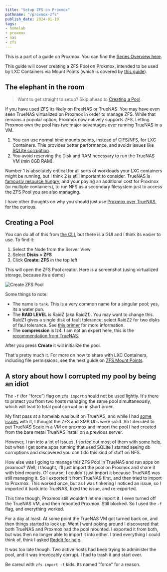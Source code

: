 ```yaml
---
title: "Setup ZFS on Proxmox"
pathname: "/proxmox-zfs"
publish_date: 2024-01-19
tags:
- homelab
- proxmox
- nas
- zfs
---
```


This is a part of a guide on Proxmox. You can find the [Series Overview here](/proxmox-series).

This guide will cover creating a ZFS Pool on Proxmox, intended to be used by LXC Containers via Mount Points (which is covered by [this guide](/proxmox-zfs-mountpoints)).

## The elephant in the room

> Want to get straight to setup? Skip ahead to [Creating a Pool](#creating-a-pool).

If you have used ZFS its likely on FreeNAS or TrueNAS. You may have even seen TrueNAS virtualized on Proxmox in order to manage ZFS. While that remains a popular option, Proxmox now natively supports ZFS. Letting Proxmox own the pool has two major advantages over running TrueNAS in a VM.

1. You can use normal bind mounts points, instead of CIFS/NFS, for LXC Containers. This provides better performance, and avoids issues like [SQLite corruption](https://stackoverflow.com/questions/9907429/locking-sqlite-file-on-nfs-filesystem-possible).
2. You avoid reserving the Disk and RAM necessary to run the TrueNAS VM (min 8GB RAM).

Number 1 is absolutely critical for all sorts of workloads your LXC containers might be running, but I think 2 is still important to consider. TrueNAS is [famously resource hungry](https://www.truenas.com/community/threads/home-setup-memory-requirements.74443/), and your paying an additional cost for Proxmox (or multiple containers), to run NFS as a secondary filesystem just to access the ZFS Pool you are also managing.

I have other thoughts on why you should just use [Proxmox over TrueNAS](/proxmox-vs-truenas), for the curious.

## Creating a Pool

You can do all of this from [the CLI](https://pve.proxmox.com/wiki/ZFS_on_Linux), but there is a GUI and I think its easier to use. To find it:

1. Select the Node from the Server View
2. Select **Disks > ZFS**
3. Click **Create: ZFS** in the top left

This will open the ZFS Pool creator. Here is a screenshot (using virtualized storage, because its a demo)

![Create ZFS Pool](/2024/proxmox/zfs-gui.png)

Some things to note:

* The name is `tank`. This is a very common name for a singular pool; yes, its a water pun.
* The **RAID LEVEL** is RaidZ (aka RaidZ1). You may want to change this. RaidZ1 gives a single disk of fault tolerance; select RaidZ2 for two disks of faul tolerance. See [this primer](https://www.truenas.com/docs/references/zfsprimer/#zfs-redundancy-and-raid) for more information.
* The **compression** is lz4. I am not an expert here, this is the [recommendation from TrueNAS](https://www.truenas.com/docs/_includes/storagecompressionlevelsscale/).

After you press **Create** it will initialize the pool.

That's pretty much it. For more on how to share with LXC Containers, including file permissions, see the next guide on [ZFS Mount Points](/proxmox-zfs-mounts).

## A story about how I corrupted my pool by being an idiot

The `-f` (for "force") flag on `zfs import` should not be used lightly. It's there to protect you from two hosts managing the same pool simultaneously, which will lead to total pool corruption in short order.

My first pass at a homelab was built on TrueNAS, and while I had [some issues](/proxmox-vs-truenas) with it, I thought the ZFS and SMB UI's were solid. So I decided to put TrueNAS Scale in a VM on proxmox and import the pool I had created from the bare metal TrueNAS install on a previous server.

However, I ran into a lot of issues. I sorted out most of them with [some help](https://forum.proxmox.com/threads/tutorial-unprivileged-lxcs-mount-cifs-shares.101795/), but when I get some apps running that used SQLite I started seeing db corruptions and discovered you can't do this kind of stuff on NFS.

How else was I going to manage this ZFS Pool in TrueNAS and run apps on proxmox? Well, I thought, I'll just import the pool on Proxmox and share it with bind mounts. Of course, I couldn't just import it because TrueNAS was still managing it. So I exported it from TrueNAS first, and then tried to import to Proxmox. This worked once, but as I was tinkering I noticed an issue, so I imported it back into TrueNAS, fixed the issue, and re-exported.

This time though, Proxmox still wouldn't let me import it. I even turned off the TrueNAS VM, and then rebooted Proxmox. Still blocked. So I used the `-f` flag, and everything worked.

For a day at least. At some point the TrueNAS VM got turned back on, and then things started to lock up. Went I went poking around I discovered that both TrueNAS and Proxmox had the pool mounted. I exported it from both, but was then no longer able to import it into either. I tried everything I could think of, think I asked [Reddit for help](https://www.reddit.com/r/zfs/comments/194bg3z/cannot_import_one_or_more_devices_is_currently/).

It was too late though. Two active hosts had been trying to administer the pool, and it was irrevocably corrupt. I had to trash it and start over.

Be careul with `zfs import -f` kids. Its named "force" for a reason.